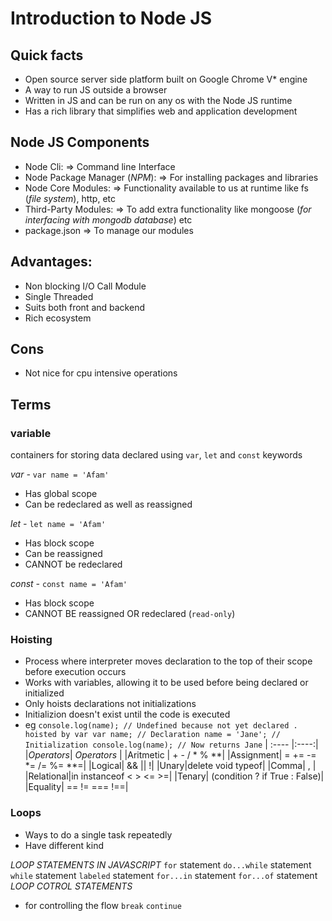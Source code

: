 # Introduction to Node JS

## Quick facts
- Open source server side platform built on Google Chrome V* engine
- A way to run JS outside a browser
- Written in JS and can be run on any os with the Node JS runtime
- Has a rich library that simplifies web and application development

## Node JS Components
- Node Cli:  ⇒ Command line Interface
- Node Package Manager (*NPM*):  ⇒ For installing packages and libraries
- Node Core Modules:  ⇒ Functionality available to us at runtime like fs (*file system*), http, etc
- Third-Party Modules:  ⇒ To add extra functionality like mongoose  (*for interfacing with mongodb database*) etc
- package.json       ⇒ To manage our modules 

## Advantages:
- Non blocking I/O Call Module
- Single Threaded
- Suits both front and backend
- Rich ecosystem


## Cons
- Not nice for cpu intensive operations



## Terms

### variable
containers for storing data
declared using `var`, `let` and `const` keywords
 
*var -* `var name = 'Afam'`
<br>
- Has global scope
- Can be redeclared as well as reassigned

*let -* `let name = 'Afam'`
<br>
- Has block scope
- Can be reassigned
- CANNOT be redeclared

*const -* `const name = 'Afam'`
<br>
- Has block scope
- CANNOT BE reassigned OR redeclared (`read-only`)


### Hoisting
- Process where interpreter moves declaration to the top of their scope before execution occurs
- Works with variables, allowing it to be used before being declared or initialized
- Only hoists declarations not initializations
- Initializion doesn't exist until the code is executed
- eg `
console.log(name); // Undefined because not yet declared . hoisted by var
var name; // Declaration
name = 'Jane'; // Initialization
console.log(name); // Now returns Jane
`
| :---- |:----:|
|*Operators*| *Operators* |
|Aritmetic | +  -  /  *  %  \*\*|
|Assignment| =  +=  -=  \*=  /=  %=  \*\*=|
|Logical| &&  ||  !|
|Unary|delete  void  typeof|
|Comma| , |
|Relational|in  instanceof  <  >  <=  >=|
|Tenary| (condition ? if True : False)|
|Equality|  ==  !=  ===  !==|

### Loops
- Ways to do a single task repeatedly
- Have different kind

*LOOP STATEMENTS IN JAVASCRIPT*
`for` statement
`do...while` statement
`while` statement
`labeled` statement
`for...in` statement
`for...of` statement
*LOOP COTROL STATEMENTS*
- for controlling the flow
`break`
`continue `

